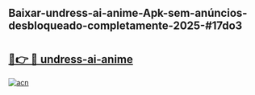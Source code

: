 ## Baixar-undress-ai-anime-Apk-sem-anúncios-desbloqueado-completamente-2025-#17do3

# <h2><a href="https://ainizakaria.my?title=undress-ai-anime&ref=20M">🔗👉 🔴 undress-ai-anime</a></h2>

[![acn](https://github.com/user-attachments/assets/0f9c940e-d8b0-45ae-aac7-cd30a18b3e1c)](https://ainizakaria.my?title=undress-ai-anime&ref=20M)

